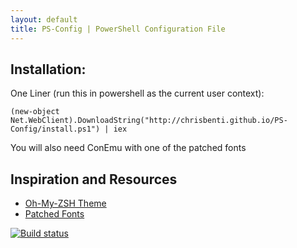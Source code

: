 ```yaml
---
layout: default
title: PS-Config | PowerShell Configuration File
---
```



## Installation: ##
One Liner (run this in powershell as the current user context):  

```
(new-object Net.WebClient).DownloadString("http://chrisbenti.github.io/PS-Config/install.ps1") | iex 
```

You will also need ConEmu with one of the patched fonts


## Inspiration and Resources ##
- [Oh-My-ZSH Theme](https://gist.github.com/agnoster/3712874)
- [Patched Fonts](https://gist.github.com/qrush/1595572)



[![Build status](https://ci.appveyor.com/api/projects/status/qvo0c6326965hv5m/branch/master)](https://ci.appveyor.com/project/chrisbenti/ps-config/branch/master)
